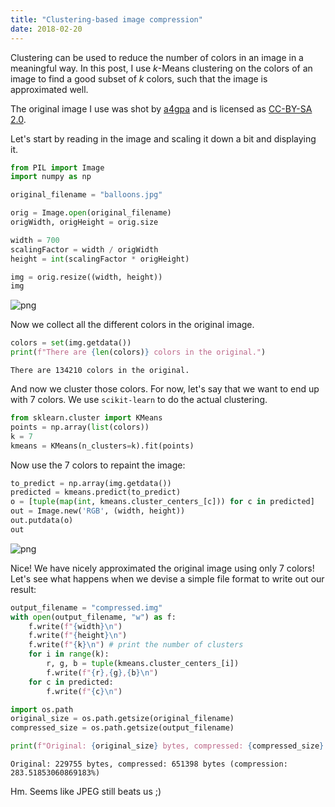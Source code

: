 ```yaml
---
title: "Clustering-based image compression"
date: 2018-02-20
---
```



Clustering can be used to reduce the number of colors in an image in a meaningful way. In this post, I use $k$-Means clustering on the colors of an image to find a good subset of $k$ colors, such that the image is approximated well.

The original image I use was shot by [a4gpa](https://www.flickr.com/photos/a4gpa/1563029463/) and is licensed as [CC-BY-SA 2.0](https://creativecommons.org/licenses/by-sa/2.0).

Let's start by reading in the image and scaling it down a bit and displaying it.


```python
from PIL import Image
import numpy as np

original_filename = "balloons.jpg"

orig = Image.open(original_filename)
origWidth, origHeight = orig.size

width = 700
scalingFactor = width / origWidth
height = int(scalingFactor * origHeight)

img = orig.resize((width, height))
img
```




![png](output_1_0.png)



Now we collect all the different colors in the original image.


```python
colors = set(img.getdata())
print(f"There are {len(colors)} colors in the original.")
```

    There are 134210 colors in the original.


And now we cluster those colors. For now, let's say that we want to end up with 7 colors. We use `scikit-learn` to do the actual clustering.


```python
from sklearn.cluster import KMeans
points = np.array(list(colors))
k = 7
kmeans = KMeans(n_clusters=k).fit(points)
```

Now use the 7 colors to repaint the image:


```python
to_predict = np.array(img.getdata())
predicted = kmeans.predict(to_predict)
o = [tuple(map(int, kmeans.cluster_centers_[c])) for c in predicted]
out = Image.new('RGB', (width, height))
out.putdata(o)
out
```




![png](output_7_0.png)



Nice! We have nicely approximated the original image using only 7 colors! Let's see what happens when we devise a simple file format to write out our result:


```python
output_filename = "compressed.img"
with open(output_filename, "w") as f:
    f.write(f"{width}\n")
    f.write(f"{height}\n")
    f.write(f"{k}\n") # print the number of clusters
    for i in range(k):
        r, g, b = tuple(kmeans.cluster_centers_[i])
        f.write(f"{r},{g},{b}\n")
    for c in predicted:
        f.write(f"{c}\n")

import os.path
original_size = os.path.getsize(original_filename)
compressed_size = os.path.getsize(output_filename)

print(f"Original: {original_size} bytes, compressed: {compressed_size} bytes (compression: {compressed_size / original_size * 100}%)")
```

    Original: 229755 bytes, compressed: 651398 bytes (compression: 283.51853060869183%)


Hm. Seems like JPEG still beats us ;)
